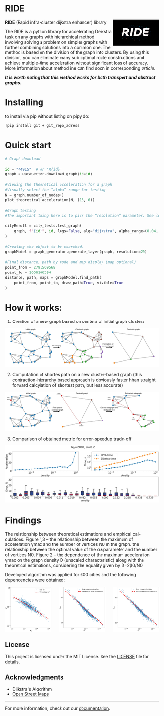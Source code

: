 # RIDE


<img align="right" src="./images/logo2.png" alt="Your Banner" width="30%">

**RIDE** (Rapid infra-cluster dijkstra enhancer) library

The RIDE is a python library for accelerating Deikstra task on any graphs with hierarchical method involving solving a problem on simpler graphs with further combining solutions into a common one. The method is based on the division of the graph into clusters. By using this division, you can eliminate many sub optimal route constructions and achieve multiple-time acceleration without significant loss of accuracy. More information about method ine can find soon in corresponding _article_.

***It is worth noting that this method works for both transport and abstract graphs.***


# Installing

to install via pip without listing on pipy do: 
```
!pip install git + git_repo_adress
```

# Quick start


```py
# Graph download

id = "44915"  # or 'R{id}'
graph = DataGetter.download_graph(id=id)

#Viewing the theoretical acceleration for a graph
#Visually select the “alpha” range for testing
N = graph.number_of_nodes()
plot_theoretical_acceleration(N, (16, 6))

#Graph testing
#The important thing here is to pick the “resolution” parameter. See logs.

cityResult = city_tests.test_graph(
    graph, f"{id}", id, logs=False, alg="dijkstra", alpha_range=(0.04, 0.1)
)

#Creating the object to be searched.
graphModel = graph_generator.generate_layer(graph, resolution=20)

#Final distance, path by node and map display (map optional)
point_from = 2791569568
point_to = 1666166594
distance, path, maps = graphModel.find_path(
    point_from, point_to, draw_path=True, visible=True
)
```


# How it works:
1. Creation of a new graph based on centers of initial graph clusters

![Clustering](./images/clustering.png)

2. Computation of shortes path on a new cluster-based graph (this contraction-hierarchy based approach is obviously faster hhan straight forward calcylation of shortest path, but less accurate)

![Subgraph_path](./images/subgraph_path.png)

3. Comparison of obtained metric for error-speedup trade-off

![Subgraph_path](./images/metrics.png)

# Findings

The relationship between theoretical estimations and empirical cal-
culations. Figure 1,3 – the relationship between the maximum of acceleration γmax and the number of vertices N0 in the graph.
the relationship between the optimal value of the α∗parameter and the number of vertices N0. Figure 2 – the dependence of the maximum acceleration γmax on the graph density D (unscaled characteristic) along with the theoretical estimations, considering the equality given by D=2β0/N0.

Developed algorithm was applied for 600 cities and the following dependencies were obtained:

<div style="text-align: center;">
    <img align="left" src="./images/all_a.png" alt="Your Banner1" width="30%">
    <img align="center" src="./images/all_y.png" alt="Your Banner2" width="30%">
    <img align="right" src="./images/all_y_max.png" alt="Your Banner3" width="30%">
</div>

<!-- # Results

Explore the performance of the Hierarchical Pathfinding Algorithm compared to the classical Dijkstra algorithm through the following graphs: -->

<!-- ![Prague Graph](./images/Prague.png) -->

<!-- 
The relationship between the maximum acceleration $γ_{max}$ and the number of vertices $N_0$ in the graph.

![Max Acceleration](./images/max_acceleration.png)
-->

<!-- ## Contributing

We welcome contributions! Please read our [Contributing Guidelines](CONTRIBUTING.md) for more information. -->

## License

This project is licensed under the MIT License. See the [LICENSE](LICENSE) file for details.

## Acknowledgments

- [Dijkstra's Algorithm](https://en.wikipedia.org/wiki/Dijkstra%27s_algorithm)
- [Open Street Maps](https://www.openstreetmap.org)

---

For more information, check out our [documentation](https://graph-topology-in-routing-problems.readthedocs.io/en/latest/).

